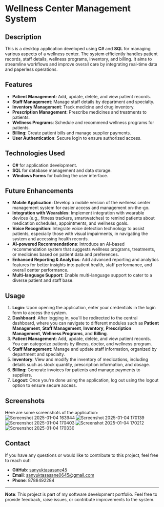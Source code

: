 # Wellness Center Management System

## Description
This is a desktop application developed using **C#** and **SQL** for managing various aspects of a wellness center. The system efficiently handles patient records, staff details, wellness programs, inventory, and billing. It aims to streamline workflows and improve overall care by integrating real-time data and paperless operations.

## Features
- **Patient Management**: Add, update, delete, and view patient records.
- **Staff Management**: Manage staff details by department and specialty.
- **Inventory Management**: Track medicine and drug inventory.
- **Prescription Management**: Prescribe medicines and treatments to patients.
- **Wellness Programs**: Schedule and recommend wellness programs for patients.
- **Billing**: Create patient bills and manage supplier payments.
- **User Authentication**: Secure login to ensure authorized access.
  
## Technologies Used
- **C#** for application development.
- **SQL** for database management and data storage.
- **Windows Forms** for building the user interface.

## Future Enhancements

- **Mobile Application**: Develop a mobile version of the wellness center management system for easier access and management on-the-go.
- **Integration with Wearables**: Implement integration with wearable devices (e.g., fitness trackers, smartwatches) to remind patients about medication schedules, appointments, and wellness goals.
- **Voice Recognition**: Integrate voice detection technology to assist patients, especially those with visual impairments, in navigating the system and accessing health records.
- **AI-powered Recommendations**: Introduce an AI-based recommendation system that suggests wellness programs, treatments, or medicines based on patient data and preferences.
- **Enhanced Reporting & Analytics**: Add advanced reporting and analytics features for better insights into patient health, staff performance, and overall center performance.
- **Multi-language Support**: Enable multi-language support to cater to a diverse patient and staff base.

## Usage

1. **Login**: Upon opening the application, enter your credentials in the login form to access the system.
2. **Dashboard**: After logging in, you'll be redirected to the central dashboard, where you can navigate to different modules such as **Patient Management**, **Staff Management**, **Inventory**, **Prescription Management**, **Wellness Programs**, and **Billing**.
3. **Patient Management**: Add, update, delete, and view patient records. You can categorize patients by illness, doctor, and wellness program.
4. **Staff Management**: Manage and update staff information, organized by department and specialty.
5. **Inventory**: View and modify the inventory of medications, including details such as stock quantity, prescription information, and dosage.
6. **Billing**: Generate invoices for patients and manage payments to suppliers.
7. **Logout**: Once you're done using the application, log out using the logout option to ensure secure access.

## Screenshots

Here are some screenshots of the application:
![Screenshot 2025-01-04 163944](https://github.com/user-attachments/assets/19e027f7-6781-478b-ac6c-03cc281215ed)
![Screenshot 2025-01-04 170139](https://github.com/user-attachments/assets/2e89e701-0cd0-4ccf-a9c6-51b085004019)
![Screenshot 2025-01-04 170403](https://github.com/user-attachments/assets/47e1b53c-cdeb-4ed3-8674-1ceedf476bbf)
![Screenshot 2025-01-04 170212](https://github.com/user-attachments/assets/9ef97d14-a53d-4b45-8502-30ce1be9ab91)
![Screenshot 2025-01-04 170330](https://github.com/user-attachments/assets/810787c0-f8ad-44b8-8597-cd3be73ec6fd)

## Contact

If you have any questions or would like to contribute to this project, feel free to reach out!

- **GitHub**: [sanyuktasasane45](https://github.com/sanyuktasasane45)
- **Email**: sanyuktasasane0645@gmail.com
- **Phone**: 8788492284

---

**Note**: This project is part of my software development portfolio. Feel free to provide feedback, raise issues, or contribute improvements to the system.
